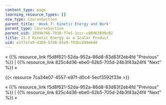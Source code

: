 ```yaml
---
content_type: page
learning_resource_types: []
ocw_type: CourseSection
parent_title: 'Week 7: Kinetic Energy and Work'
parent_type: CourseSection
parent_uid: 1099b766-7930-f7e5-1ccc-c80d63899c02
title: 21.3 Kinetic Energy as a Scalar Product
uid: e1f7afa9-d369-5fd8-65e9-f91bcd49e64d
---
```


« {{% resource_link f5d8f621-52da-952a-86d8-83d83f2eb4fd "Previous" %}} | {{% resource_link 825c4d36-ebe0-62b5-705d-24b3f43a24f4 "Next" %}} »

{{< resource 7ca34e07-4557-e97f-d0c4-5ecf3592f33e >}}

« {{% resource_link f5d8f621-52da-952a-86d8-83d83f2eb4fd "Previous" %}} | {{% resource_link 825c4d36-ebe0-62b5-705d-24b3f43a24f4 "Next" %}} »